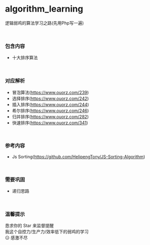 # algorithm_learning
逻辑弱鸡的算法学习之路(先用Php写一遍)

<br/>

### 包含内容
+ 十大排序算法

<br/>

### 对应解析
+ 冒泡算法(https://www.ouorz.com/239)
+ 选择排序(https://www.ouorz.com/242)
+ 插入排序(https://www.ouorz.com/244)
+ 希尔排序(https://www.ouorz.com/246)
+ 归并排序(https://www.ouorz.com/282)
+ 快速排序(https://www.ouorz.com/341)

<br/>

### 参考内容
+ Js Sorting(https://github.com/HelipengTony/JS-Sorting-Algorithm)

<br/>

### 需要巩固
+ 递归思路

<br/>

### 温馨提示
恳求你的 Star 来监督提醒
<br/>
我这个自控力/生产力/效率低下的弱鸡的学习
<br/>
:expressionless: 感激不尽